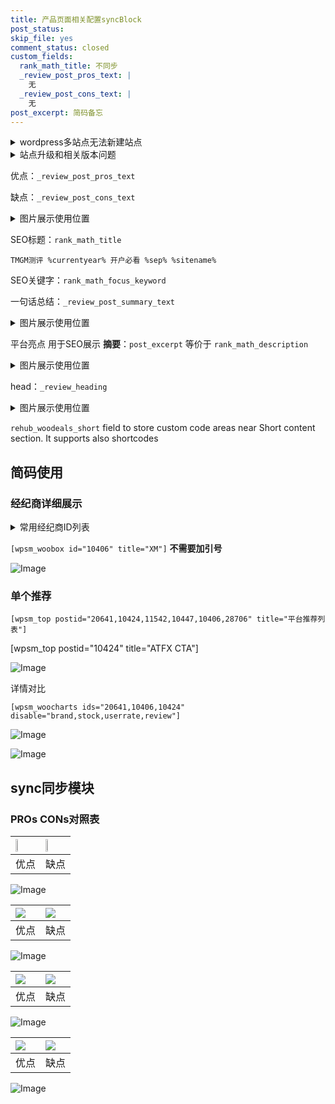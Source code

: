 ```yaml
---
title: 产品页面相关配置syncBlock
post_status: 
skip_file: yes
comment_status: closed
custom_fields:
  rank_math_title: 不同步
  _review_post_pros_text: |
    无
  _review_post_cons_text: |
    无
post_excerpt: 简码备忘
---
```

<details><summary>wordpress多站点无法新建站点</summary>

<li>和报错需要清理cookies一样的原因</li>
<li>wp-config.php里面<code>define( 'SUBDOMAIN_INSTALL', false );//子域名安装</code></li>
<li>新建子站点是用<code>define( 'SUBDOMAIN_INSTALL', true);//子域名安装</code> 完成以后，改成<code>false</code></li>
</details>

<details><summary>站点升级和相关版本问题</summary>

<p>wordpress：5.9.9
woocommerce：7.5.1
出现问题的地方：主题选项里面>><strong>Product layout >>compact style</strong></p>
<p>如何出现没有用过的字段 导致无法保存。先导出配置 然后进行修改，后面再次恢复即可。</p>
<p>出现部分字段无法显示时，需要返回默认布局后，对产品进行保存就好了。</p>
<p></p>
</details>

优点：`_review_post_pros_text`

缺点：`_review_post_cons_text`

<details><summary>图片展示使用位置</summary>

<img src="https://prod-files-secure.s3.us-west-2.amazonaws.com/39ed1227-6d7d-4570-be36-9ccd4a2c4241/f51d3d83-55d4-4bdf-9604-f37ec77ab556/Untitled.png?X-Amz-Algorithm=AWS4-HMAC-SHA256&X-Amz-Content-Sha256=UNSIGNED-PAYLOAD&X-Amz-Credential=ASIAZI2LB466SZC4GKNT%2F20251019%2Fus-west-2%2Fs3%2Faws4_request&X-Amz-Date=20251019T225516Z&X-Amz-Expires=3600&X-Amz-Security-Token=IQoJb3JpZ2luX2VjEDMaCXVzLXdlc3QtMiJHMEUCIGkF0LNmjgt86NtouYdyqh3ibOU8NO77BkFCvM6qE8jaAiEAtsBO5IGXiwAhRjIulq%2BySaFaXK37jQjM64o2Z30uHjwqiAQI3P%2F%2F%2F%2F%2F%2F%2F%2F%2F%2FARAAGgw2Mzc0MjMxODM4MDUiDItbiox9kw9eN8LHqircA4cmCqNxtUx%2BYSXbASXb%2F%2BORpdO2lR4s2qiwvrKqOq0ch8KMQEhsiuyLWUHYJWR8ycUKs7NJdvGP1GbPDYBUuprQbEM3AKrdwHsnsn3T5dZdn8xP77r1%2BLNnjziVbKUk1t8prLh30q9utHC94U0H93i3vEBrkQ4o2yWVCl0jZcUMs82q1Gbhgc2OL8C7fjzfO8kEGPGGizJe%2FCCWR4T2mmKx6AJ0TD2l7oK6PcVK6F1AF1GzszasfvqXmZ7z0L3paVM0XMs%2BmjUCYDIfNLX422WnCsIOYf3CY6bPLSUFXGnJsLOxY%2FjCDbqVAULs%2BCQUFv7u0jMRFtxNLGwdo2eeDyWr7mUSoUrarH3%2F%2Byw9tcgtvhpbcSuMpkorgUOnmVjicl%2FsBhhXMFOEM3pK1zcqhaNtegqxYnKsYmJ8kDt3zrwIAqa55t%2FY7MgZKAhmsJAnYADNFabFiEEB2Zbao3I2OE0XwYzxwqGeb8pQdxS%2F%2FjKMAaZozdK2yiHq5lksEz7pEGcn10Yu6wQcISBWGzSUoZZaHw%2F78YGFJvvP3hMYvqM9TJ3c1k%2FstdkOLs8V1y0m%2FMVXD3EltprbWv7l0N6p4PyglvShaqOx4N4quJMAS3TVQr5SCGD5dmxpfYmrMN3Z1McGOqUBGyg%2FYn%2Fc6Web4iJjtcVKTOCOhO5Ckvm%2Bxt4LrOMulDUvYSHfC10U46KlWyVLH00H61YW1y9uFJO9BjKHTehAWAiXt6%2Bf2YNm%2F270SL97AoVTtn%2B4fPCv%2BOon7rBsm5WbfLz7eVKc%2FlEtFhyYRv%2BUDBbZnZo4wcsfc%2Bq5PXDezRNAPPqO67LiOter0FplJDMdUvc4kjiWBxKwh21Y%2F6%2B8cXKp%2FGgy&X-Amz-Signature=328742871ca3fa79e78e15defac1f57fd5821f8f966e8d2adcbddc986874b4fb&X-Amz-SignedHeaders=host&x-amz-checksum-mode=ENABLED&x-id=GetObject" alt="Image">
</details>

SEO标题：`rank_math_title`

`TMGM测评 %currentyear% 开户必看 %sep% %sitename%`

SEO关键字：`rank_math_focus_keyword`

一句话总结：`_review_post_summary_text`

<details><summary>图片展示使用位置</summary>

<img src="https://prod-files-secure.s3.us-west-2.amazonaws.com/39ed1227-6d7d-4570-be36-9ccd4a2c4241/4b96a922-296c-4f4e-8630-d1c870cbce01/Untitled.png?X-Amz-Algorithm=AWS4-HMAC-SHA256&X-Amz-Content-Sha256=UNSIGNED-PAYLOAD&X-Amz-Credential=ASIAZI2LB4662FWPHPBT%2F20251019%2Fus-west-2%2Fs3%2Faws4_request&X-Amz-Date=20251019T225516Z&X-Amz-Expires=3600&X-Amz-Security-Token=IQoJb3JpZ2luX2VjEDMaCXVzLXdlc3QtMiJHMEUCIQC%2BBtJNdVsG1a2HsZabuKsIXCPRml7z98a6oDujdb9a%2BwIgJ%2F1UQ41RKJvE0jX%2BslSMEKXWEfdwWbdWwPf8aSvDiZwqiAQI2%2F%2F%2F%2F%2F%2F%2F%2F%2F%2F%2FARAAGgw2Mzc0MjMxODM4MDUiDK6fjiLimSOpWYa8qCrcA4m4L9mSsDUIqa06kI%2FwEJ0sMBLvKUJdpfzPxzHG2Z13vIxo%2BYYz5vukdz81ODxeG3jhw2WyNwRCIz1aggB0TCOgAebXbU%2BTDf%2BRbKxwroAtj%2Fu5iqUokwyJOYYzqfD0Nhpt9CNM17Cc5ij0xljP5LgM%2BtwViCLpHLtUp%2Bxb5ulhApxWL3ybHNkVnQxapOYkEHZPr%2BVZdRnUKXc2JCpv1labDWCzSOTbNofVhqe5AAHBQa9J2SGr%2FRVJUf1gjFV%2BBg2SE3yYr37m7Ji7NVq3weAZbdIHrX9gsPLcchLHyx6wWboMjHecGfIoNnyo%2B8mZQiFFtC0UkRPPI1k42qBNlz8NsqkrCN6EHgkMZkzynLtdfR%2F%2FvwwygUNq3aVdHATn89M%2FstVE5yZ%2Be5RdzgqBJUJ5PzCikPE26IkbgMRwCZpY08v47IbHOwNrXKrXdC3%2FB5bEjKka77fpDCs3Zi%2Bulcyd1uE3Gr4ZHEVJvQyqaSlTh48Aqq%2BGAnxL6ZLNM6Xzfn548QGjTMxMCqcz%2FiKA3KAGkWwvc%2BEix1wygk%2BIMf6lsz8HubbWF%2Bkd7CBAPm6xc3FBWhoU2hWLLiAC8UpAaPThqj1ZrhskwH6ocSngn1bKIz6jOM7Jg5qWoW%2FlML7X1McGOqUBJ8biXEeSp3z3hu4VFiIBt31RftU%2F4aUokYxFQRahoZcfyCwhfHmIiJzcPOAhiNzTstOrJw3FK1AnJdwDHpQviRAHOtFvkz5Tetfc%2BvK7RJFrDMD3cwAE1E%2BG%2BStl8wILKmz8M9EyEA9Rm1q0%2F65Rp8vHziIMWJZvoxSEXW7YcC1Aq%2BDoVXAp4hfSKqJsUmePJrJSYVOE7mQQUlWftbciaEKpOFns&X-Amz-Signature=ef4bd8a72d256b6867439ad525327f41e09eab0c57603c9ad3527b027c882155&X-Amz-SignedHeaders=host&x-amz-checksum-mode=ENABLED&x-id=GetObject" alt="Image">
</details>

平台亮点 用于SEO展示 **摘要**：`post_excerpt`  等价于 `rank_math_description`

<details><summary>图片展示使用位置</summary>

<img src="https://prod-files-secure.s3.us-west-2.amazonaws.com/39ed1227-6d7d-4570-be36-9ccd4a2c4241/1ee11f63-b60a-4dfe-a7a7-d58ff23b5d88/Untitled.png?X-Amz-Algorithm=AWS4-HMAC-SHA256&X-Amz-Content-Sha256=UNSIGNED-PAYLOAD&X-Amz-Credential=ASIAZI2LB466RUW4ZVBD%2F20251019%2Fus-west-2%2Fs3%2Faws4_request&X-Amz-Date=20251019T225516Z&X-Amz-Expires=3600&X-Amz-Security-Token=IQoJb3JpZ2luX2VjEDMaCXVzLXdlc3QtMiJIMEYCIQC7hj1la1BChyL2D8SJMIMffNYQKvJdgd563MwBRwO7oAIhAORPq5tiL74SpAekxeU0V5c%2FemtPE0cTJKWDyg3ev4x%2FKogECNv%2F%2F%2F%2F%2F%2F%2F%2F%2F%2FwEQABoMNjM3NDIzMTgzODA1IgyxYxZhvRwZKWkuIE4q3AOfr5KW5IoLjTawZ6I8AX6WnsCa1I0VsnTzz16Wd%2Fr5bBD8YqhD9sbeEloSM4mlAAjLv%2FimOERUkj9Vf6%2F%2BvOiQ6d%2Bl4ZeFLRH7y2FW%2Frq0qbn5qYw3yedjzNxZqrSB6oOzLDJxlqrGxGAhCwXbMR60uKIitpi5cPf8p9T%2ByNXq5wpk6%2Fyn%2FtYcJ%2Fd9eqdvIdnf3eo8sEBozLRbRWbE3yMT2gmhqinmcmqn4zWqlYrjjNu8z%2FTLgNj%2BLb0LeEQQGHhnX5qegHTCogVxYvjw06CEbo1aL1%2BGvYSnIoIEmMHA0ohvEUNPTQGU5%2Fdv3foY6eibJKqyXNYIyutsgNm8%2B6lQNE%2BtEHXeoHtVJT%2F7kHycGLZbpSWCRp%2BNROky7lSGt0WgTuVH0HEW%2Fp9KcJZpw0GSZqnYBI3gJxDarXNGQetI5qAWh%2FfhOTtaduIrpKMlmuTwnGw5UCBgg%2Fn8SbWHqAlJ4NCAMgtk86BsS0o3R9q0jLlPtCK77MhTB65zTgxgMj3t6bMshI4KopPKkcd%2BLx8CHUglGbT2Bm1TT7fgRO%2FB93qA3vMyOHgDbfkY239EOETc53AYrENU711mCaJlXoJ4TqTXXea7zdPyXY5%2FsJIiab9IZn5Vm%2BgPwmH%2BIjD41tTHBjqkARcKfcDv7op5oWJNmgTClPzFcQBLjFsLTzkgQ5Ujp2FWv%2BF9RudoXXS1G6oqd0OSDO6maMzY9ovuK6iMs4GywElkfGAQi16D5E6Fdx4fmxZAZjsgPcHpbf%2BKT37CTAHUCqtCrBQ1NhhkoFM%2FKB6%2FuK9Wgw02kCd9o6cZ2jSDjEjhuzi6Xg9gLNg5nl4W0B1P5nuA82c%2B0UeB9aNAhBshrIUc2KOO&X-Amz-Signature=c528e7140cbba66ac072034e1e8f1a554055495adf83858c0b80ae867df1c2c7&X-Amz-SignedHeaders=host&x-amz-checksum-mode=ENABLED&x-id=GetObject" alt="Image">
<img src="https://prod-files-secure.s3.us-west-2.amazonaws.com/39ed1227-6d7d-4570-be36-9ccd4a2c4241/ad4118b5-78d8-4fbe-801e-3b29b5d99c01/Untitled.png?X-Amz-Algorithm=AWS4-HMAC-SHA256&X-Amz-Content-Sha256=UNSIGNED-PAYLOAD&X-Amz-Credential=ASIAZI2LB466RUW4ZVBD%2F20251019%2Fus-west-2%2Fs3%2Faws4_request&X-Amz-Date=20251019T225516Z&X-Amz-Expires=3600&X-Amz-Security-Token=IQoJb3JpZ2luX2VjEDMaCXVzLXdlc3QtMiJIMEYCIQC7hj1la1BChyL2D8SJMIMffNYQKvJdgd563MwBRwO7oAIhAORPq5tiL74SpAekxeU0V5c%2FemtPE0cTJKWDyg3ev4x%2FKogECNv%2F%2F%2F%2F%2F%2F%2F%2F%2F%2FwEQABoMNjM3NDIzMTgzODA1IgyxYxZhvRwZKWkuIE4q3AOfr5KW5IoLjTawZ6I8AX6WnsCa1I0VsnTzz16Wd%2Fr5bBD8YqhD9sbeEloSM4mlAAjLv%2FimOERUkj9Vf6%2F%2BvOiQ6d%2Bl4ZeFLRH7y2FW%2Frq0qbn5qYw3yedjzNxZqrSB6oOzLDJxlqrGxGAhCwXbMR60uKIitpi5cPf8p9T%2ByNXq5wpk6%2Fyn%2FtYcJ%2Fd9eqdvIdnf3eo8sEBozLRbRWbE3yMT2gmhqinmcmqn4zWqlYrjjNu8z%2FTLgNj%2BLb0LeEQQGHhnX5qegHTCogVxYvjw06CEbo1aL1%2BGvYSnIoIEmMHA0ohvEUNPTQGU5%2Fdv3foY6eibJKqyXNYIyutsgNm8%2B6lQNE%2BtEHXeoHtVJT%2F7kHycGLZbpSWCRp%2BNROky7lSGt0WgTuVH0HEW%2Fp9KcJZpw0GSZqnYBI3gJxDarXNGQetI5qAWh%2FfhOTtaduIrpKMlmuTwnGw5UCBgg%2Fn8SbWHqAlJ4NCAMgtk86BsS0o3R9q0jLlPtCK77MhTB65zTgxgMj3t6bMshI4KopPKkcd%2BLx8CHUglGbT2Bm1TT7fgRO%2FB93qA3vMyOHgDbfkY239EOETc53AYrENU711mCaJlXoJ4TqTXXea7zdPyXY5%2FsJIiab9IZn5Vm%2BgPwmH%2BIjD41tTHBjqkARcKfcDv7op5oWJNmgTClPzFcQBLjFsLTzkgQ5Ujp2FWv%2BF9RudoXXS1G6oqd0OSDO6maMzY9ovuK6iMs4GywElkfGAQi16D5E6Fdx4fmxZAZjsgPcHpbf%2BKT37CTAHUCqtCrBQ1NhhkoFM%2FKB6%2FuK9Wgw02kCd9o6cZ2jSDjEjhuzi6Xg9gLNg5nl4W0B1P5nuA82c%2B0UeB9aNAhBshrIUc2KOO&X-Amz-Signature=3bb195421fe79c77afc3bccb4be92f04950bd8b1cb526b6e334e7db7c52a4d5a&X-Amz-SignedHeaders=host&x-amz-checksum-mode=ENABLED&x-id=GetObject" alt="Image">
<img src="https://prod-files-secure.s3.us-west-2.amazonaws.com/39ed1227-6d7d-4570-be36-9ccd4a2c4241/a38cf7c9-a79c-4b64-9e94-13589fe0758b/Untitled.png?X-Amz-Algorithm=AWS4-HMAC-SHA256&X-Amz-Content-Sha256=UNSIGNED-PAYLOAD&X-Amz-Credential=ASIAZI2LB466RUW4ZVBD%2F20251019%2Fus-west-2%2Fs3%2Faws4_request&X-Amz-Date=20251019T225516Z&X-Amz-Expires=3600&X-Amz-Security-Token=IQoJb3JpZ2luX2VjEDMaCXVzLXdlc3QtMiJIMEYCIQC7hj1la1BChyL2D8SJMIMffNYQKvJdgd563MwBRwO7oAIhAORPq5tiL74SpAekxeU0V5c%2FemtPE0cTJKWDyg3ev4x%2FKogECNv%2F%2F%2F%2F%2F%2F%2F%2F%2F%2FwEQABoMNjM3NDIzMTgzODA1IgyxYxZhvRwZKWkuIE4q3AOfr5KW5IoLjTawZ6I8AX6WnsCa1I0VsnTzz16Wd%2Fr5bBD8YqhD9sbeEloSM4mlAAjLv%2FimOERUkj9Vf6%2F%2BvOiQ6d%2Bl4ZeFLRH7y2FW%2Frq0qbn5qYw3yedjzNxZqrSB6oOzLDJxlqrGxGAhCwXbMR60uKIitpi5cPf8p9T%2ByNXq5wpk6%2Fyn%2FtYcJ%2Fd9eqdvIdnf3eo8sEBozLRbRWbE3yMT2gmhqinmcmqn4zWqlYrjjNu8z%2FTLgNj%2BLb0LeEQQGHhnX5qegHTCogVxYvjw06CEbo1aL1%2BGvYSnIoIEmMHA0ohvEUNPTQGU5%2Fdv3foY6eibJKqyXNYIyutsgNm8%2B6lQNE%2BtEHXeoHtVJT%2F7kHycGLZbpSWCRp%2BNROky7lSGt0WgTuVH0HEW%2Fp9KcJZpw0GSZqnYBI3gJxDarXNGQetI5qAWh%2FfhOTtaduIrpKMlmuTwnGw5UCBgg%2Fn8SbWHqAlJ4NCAMgtk86BsS0o3R9q0jLlPtCK77MhTB65zTgxgMj3t6bMshI4KopPKkcd%2BLx8CHUglGbT2Bm1TT7fgRO%2FB93qA3vMyOHgDbfkY239EOETc53AYrENU711mCaJlXoJ4TqTXXea7zdPyXY5%2FsJIiab9IZn5Vm%2BgPwmH%2BIjD41tTHBjqkARcKfcDv7op5oWJNmgTClPzFcQBLjFsLTzkgQ5Ujp2FWv%2BF9RudoXXS1G6oqd0OSDO6maMzY9ovuK6iMs4GywElkfGAQi16D5E6Fdx4fmxZAZjsgPcHpbf%2BKT37CTAHUCqtCrBQ1NhhkoFM%2FKB6%2FuK9Wgw02kCd9o6cZ2jSDjEjhuzi6Xg9gLNg5nl4W0B1P5nuA82c%2B0UeB9aNAhBshrIUc2KOO&X-Amz-Signature=b89e50e35f39e3c2eb90e2857c41a0f59c2550bfabea0c2ed76726c2d714e61f&X-Amz-SignedHeaders=host&x-amz-checksum-mode=ENABLED&x-id=GetObject" alt="Image">
<img src="https://prod-files-secure.s3.us-west-2.amazonaws.com/39ed1227-6d7d-4570-be36-9ccd4a2c4241/7da6fc1e-d2ac-42ae-8c75-cb5749aa18f6/Untitled.png?X-Amz-Algorithm=AWS4-HMAC-SHA256&X-Amz-Content-Sha256=UNSIGNED-PAYLOAD&X-Amz-Credential=ASIAZI2LB466RUW4ZVBD%2F20251019%2Fus-west-2%2Fs3%2Faws4_request&X-Amz-Date=20251019T225516Z&X-Amz-Expires=3600&X-Amz-Security-Token=IQoJb3JpZ2luX2VjEDMaCXVzLXdlc3QtMiJIMEYCIQC7hj1la1BChyL2D8SJMIMffNYQKvJdgd563MwBRwO7oAIhAORPq5tiL74SpAekxeU0V5c%2FemtPE0cTJKWDyg3ev4x%2FKogECNv%2F%2F%2F%2F%2F%2F%2F%2F%2F%2FwEQABoMNjM3NDIzMTgzODA1IgyxYxZhvRwZKWkuIE4q3AOfr5KW5IoLjTawZ6I8AX6WnsCa1I0VsnTzz16Wd%2Fr5bBD8YqhD9sbeEloSM4mlAAjLv%2FimOERUkj9Vf6%2F%2BvOiQ6d%2Bl4ZeFLRH7y2FW%2Frq0qbn5qYw3yedjzNxZqrSB6oOzLDJxlqrGxGAhCwXbMR60uKIitpi5cPf8p9T%2ByNXq5wpk6%2Fyn%2FtYcJ%2Fd9eqdvIdnf3eo8sEBozLRbRWbE3yMT2gmhqinmcmqn4zWqlYrjjNu8z%2FTLgNj%2BLb0LeEQQGHhnX5qegHTCogVxYvjw06CEbo1aL1%2BGvYSnIoIEmMHA0ohvEUNPTQGU5%2Fdv3foY6eibJKqyXNYIyutsgNm8%2B6lQNE%2BtEHXeoHtVJT%2F7kHycGLZbpSWCRp%2BNROky7lSGt0WgTuVH0HEW%2Fp9KcJZpw0GSZqnYBI3gJxDarXNGQetI5qAWh%2FfhOTtaduIrpKMlmuTwnGw5UCBgg%2Fn8SbWHqAlJ4NCAMgtk86BsS0o3R9q0jLlPtCK77MhTB65zTgxgMj3t6bMshI4KopPKkcd%2BLx8CHUglGbT2Bm1TT7fgRO%2FB93qA3vMyOHgDbfkY239EOETc53AYrENU711mCaJlXoJ4TqTXXea7zdPyXY5%2FsJIiab9IZn5Vm%2BgPwmH%2BIjD41tTHBjqkARcKfcDv7op5oWJNmgTClPzFcQBLjFsLTzkgQ5Ujp2FWv%2BF9RudoXXS1G6oqd0OSDO6maMzY9ovuK6iMs4GywElkfGAQi16D5E6Fdx4fmxZAZjsgPcHpbf%2BKT37CTAHUCqtCrBQ1NhhkoFM%2FKB6%2FuK9Wgw02kCd9o6cZ2jSDjEjhuzi6Xg9gLNg5nl4W0B1P5nuA82c%2B0UeB9aNAhBshrIUc2KOO&X-Amz-Signature=35d6475648384eccb6892d3243cb363006b4daa7f28be6d3ac8d0464fa7ac14b&X-Amz-SignedHeaders=host&x-amz-checksum-mode=ENABLED&x-id=GetObject" alt="Image">
<img src="https://prod-files-secure.s3.us-west-2.amazonaws.com/39ed1227-6d7d-4570-be36-9ccd4a2c4241/7e97f40a-eaee-47f5-b2f9-475f96808fa7/Untitled.png?X-Amz-Algorithm=AWS4-HMAC-SHA256&X-Amz-Content-Sha256=UNSIGNED-PAYLOAD&X-Amz-Credential=ASIAZI2LB466RUW4ZVBD%2F20251019%2Fus-west-2%2Fs3%2Faws4_request&X-Amz-Date=20251019T225516Z&X-Amz-Expires=3600&X-Amz-Security-Token=IQoJb3JpZ2luX2VjEDMaCXVzLXdlc3QtMiJIMEYCIQC7hj1la1BChyL2D8SJMIMffNYQKvJdgd563MwBRwO7oAIhAORPq5tiL74SpAekxeU0V5c%2FemtPE0cTJKWDyg3ev4x%2FKogECNv%2F%2F%2F%2F%2F%2F%2F%2F%2F%2FwEQABoMNjM3NDIzMTgzODA1IgyxYxZhvRwZKWkuIE4q3AOfr5KW5IoLjTawZ6I8AX6WnsCa1I0VsnTzz16Wd%2Fr5bBD8YqhD9sbeEloSM4mlAAjLv%2FimOERUkj9Vf6%2F%2BvOiQ6d%2Bl4ZeFLRH7y2FW%2Frq0qbn5qYw3yedjzNxZqrSB6oOzLDJxlqrGxGAhCwXbMR60uKIitpi5cPf8p9T%2ByNXq5wpk6%2Fyn%2FtYcJ%2Fd9eqdvIdnf3eo8sEBozLRbRWbE3yMT2gmhqinmcmqn4zWqlYrjjNu8z%2FTLgNj%2BLb0LeEQQGHhnX5qegHTCogVxYvjw06CEbo1aL1%2BGvYSnIoIEmMHA0ohvEUNPTQGU5%2Fdv3foY6eibJKqyXNYIyutsgNm8%2B6lQNE%2BtEHXeoHtVJT%2F7kHycGLZbpSWCRp%2BNROky7lSGt0WgTuVH0HEW%2Fp9KcJZpw0GSZqnYBI3gJxDarXNGQetI5qAWh%2FfhOTtaduIrpKMlmuTwnGw5UCBgg%2Fn8SbWHqAlJ4NCAMgtk86BsS0o3R9q0jLlPtCK77MhTB65zTgxgMj3t6bMshI4KopPKkcd%2BLx8CHUglGbT2Bm1TT7fgRO%2FB93qA3vMyOHgDbfkY239EOETc53AYrENU711mCaJlXoJ4TqTXXea7zdPyXY5%2FsJIiab9IZn5Vm%2BgPwmH%2BIjD41tTHBjqkARcKfcDv7op5oWJNmgTClPzFcQBLjFsLTzkgQ5Ujp2FWv%2BF9RudoXXS1G6oqd0OSDO6maMzY9ovuK6iMs4GywElkfGAQi16D5E6Fdx4fmxZAZjsgPcHpbf%2BKT37CTAHUCqtCrBQ1NhhkoFM%2FKB6%2FuK9Wgw02kCd9o6cZ2jSDjEjhuzi6Xg9gLNg5nl4W0B1P5nuA82c%2B0UeB9aNAhBshrIUc2KOO&X-Amz-Signature=a80ec8895134be2befc8d25c1f7d77f86a073369aefd53b8768bbbdcf3b6bbcb&X-Amz-SignedHeaders=host&x-amz-checksum-mode=ENABLED&x-id=GetObject" alt="Image">
</details>

head：`_review_heading`

<details><summary>图片展示使用位置</summary>

<img src="https://prod-files-secure.s3.us-west-2.amazonaws.com/39ed1227-6d7d-4570-be36-9ccd4a2c4241/3a4650ad-9887-415c-889a-edd51fa54f27/Untitled.png?X-Amz-Algorithm=AWS4-HMAC-SHA256&X-Amz-Content-Sha256=UNSIGNED-PAYLOAD&X-Amz-Credential=ASIAZI2LB466RLNAQLMN%2F20251019%2Fus-west-2%2Fs3%2Faws4_request&X-Amz-Date=20251019T225517Z&X-Amz-Expires=3600&X-Amz-Security-Token=IQoJb3JpZ2luX2VjEDMaCXVzLXdlc3QtMiJHMEUCIQCA3RIE76xVvlpeZ5DpleNOqsFvdW4ADHm1tWM22tg26AIgfPUgARHLUU74xqz9wl%2B3%2FsClCPxlHX08AkTH%2F8YXf9YqiAQI2%2F%2F%2F%2F%2F%2F%2F%2F%2F%2F%2FARAAGgw2Mzc0MjMxODM4MDUiDLULZ%2BEua%2F8tZSNETCrcA6ZM3YQUR2G4vUlybp0iAwj%2FPGQbH8JYBnMW3rLRZLVONjuZMTYFPw3iLz2VSbUQ5Tmzq5ubVQ1NiTC65EewTItH1g9R6vvYS3S2zl6B%2FDtti%2B8Nn9Y0GO730kErkAuPTlKqlPom8y0%2FRTPRKT3G0bvruEEElmhimKmcE971VJTXJQcHqVUmOS5dasVLafHuO%2FINPYaCgadO%2B3aamzyaGuHUDtPM13eQWcjo0T%2FItfhANBZe3r56kpdpOFr7tFxQWkMHvy6qq%2FlCUswc93a%2FP3jycsFC9tAlWm%2FZ3K%2B9nVvrPT76wQFaRmRdxe0DubO%2BrcoKoYN13fPEyrPiHUstc3%2B0RnhfJw6WXvkByYgbnc%2BFRsfImBTgO8buJ26zHAkIJLIrNz8XyX89dWPxS1qnO7wXZrnVa5udJofptEuyjEfAe6PFwmtm1SOZ6BeWDHq0f8wfhS57nkQzv97UVRGHYldhHjmTCjPl6fhul99A4gH0BxIVfptYbdRfw3c63u1r1NaKAKTQpVDoulZ2OrL9uDEpqgzSJGMMo4r%2Bl2FPXsx7Jo%2BRdh7uk9KPNJFwDZaEZODchA42bsejHoOl03QUdX%2BXRJB3oILRgXg%2FJV1eHNXR5UWj8AVvjEUKFXHTMKfX1McGOqUBeMmdFAdIDw9jiG5IGnfLvO07spHjQiCVunyWdEBCQPhcckKGoVhwKgssUpokxYF%2BttX1pmI8twrE1RxTEa2YG3cHFhFd%2FUbPhJ9IDy94VKiL6KeqCR8S8fMB7P7iYXwm7wORjNpmsA%2FOSV8gmj4XKTTDUyIDxmS2pJ2B53GD1h0Rd25OVfELYD0OXBZgib%2Fso3%2F0EO6htmGYIYHdsvHFhQyGOoZh&X-Amz-Signature=f537d0f3e2cd6a8bd331c153c5def4eb44e840ffef14930b824bb8429a59ce46&X-Amz-SignedHeaders=host&x-amz-checksum-mode=ENABLED&x-id=GetObject" alt="Image">
</details>

`rehub_woodeals_short`	field to store custom code areas near Short content section. It supports also shortcodes



## 简码使用

### 经纪商详细展示

<details><summary>常用经纪商ID列表</summary>

<pre><code class="php">嘉盛 ===> 20641  [wpsm_woobox id="20641" title="嘉盛"]
易信easymarkets ===> 11542  [wpsm_woobox id="11542" title="易信easymarkets"]
ATFX外汇 ===> 10424  [wpsm_woobox id="10424" title="ATFX"]
XM ===> 10406  [wpsm_woobox id="10406" title="XM"]
TMGM ===> 29622  [wpsm_woobox id="29622" title="TMGM"]
HYCM ===> 10447  [wpsm_woobox id="10447" title="HYCM"]
fpmarkets澳福外汇 ===> 20639  [wpsm_woobox id="20639" title="fpmarkets澳福外汇"]</code></pre>
</details>

`[wpsm_woobox id="10406" title="XM"]` **不需要加引号**

![Image](https://prod-files-secure.s3.us-west-2.amazonaws.com/39ed1227-6d7d-4570-be36-9ccd4a2c4241/4f898f9d-0fa7-4e43-acd3-ac6bc7be575a/Untitled.png?X-Amz-Algorithm=AWS4-HMAC-SHA256&X-Amz-Content-Sha256=UNSIGNED-PAYLOAD&X-Amz-Credential=ASIAZI2LB4667LTTSQY4%2F20251019%2Fus-west-2%2Fs3%2Faws4_request&X-Amz-Date=20251019T225515Z&X-Amz-Expires=3600&X-Amz-Security-Token=IQoJb3JpZ2luX2VjEDMaCXVzLXdlc3QtMiJHMEUCIB4jNEwUTHntdVE2cT%2Fz3UOxR7C%2Bw0xpr4zgBoJM0LrEAiEA%2FMXn2Wxz2mOaLUr119eavFiA0C7cUpgalu5LNwl1018qiAQI2%2F%2F%2F%2F%2F%2F%2F%2F%2F%2F%2FARAAGgw2Mzc0MjMxODM4MDUiDAo3SFEX24QcGkCuyyrcA3PI95ec9N%2Brk%2FPhDPTRVzO9Tx2X80WuwZ9eVS%2F9jYQXpv3Bq1X6%2FiUzvINT4lxbUA1NGGX5Ru6smgABa9PUwBmooImvSripsulQBU59pbvinM9bg%2F03ccSgX8MQuIrjzxCWLlAl9dt8q24o9qfn%2F6DlWRaFgYd3mw%2FwxpgyhrpBURdIrB%2Be7irTBlswSWlqjDnRDiVMy%2BcigKt%2B71Uf1E4GRdNpB2t26%2BqhkbXTpgvmSUlMG%2Fbfz0FmEHZxXEsMmDvRrE5HBLenKdQYvKx9qf29AZAFyv5hbUGkw3UWa4OKCD1ASMShD27MDsjbiVX1fR7B3Iv9zao230S5jmtSjXpmrdmu1VD5P1C20tU4lr4VulV7xPpOI0U0IR2PcyXr1BjbRYAq3Vd37wDn%2BnUvXxoLygc9io3ev6peXKb0Qo6cLsbqUqtup%2BsY%2Frg4gZ%2BBExmf2%2BFYBqCZ6SroMyzP7IgyBHDSqDDI4feq9Fa56G%2BMr1Z0vwd5ZF44THQCm6lpjM2C3wDYRdgoN8lebNvnXQ7lJncIT5%2BCluwrZtICZmirjmKa3%2B2I1cUW1jaohBOseu7IAfamwG9XxpZ54c5RvL1Jlw9cp1LBUecHnUy6MgqU7zr3Y0KCNV0BR22jMKbX1McGOqUBkOHD%2BRiTka6lqGnlUcFSJOKxd9swL7Bm%2FYj5vRCEHz1PJy81AFjFzYjhBVFFWkYh7rAwz5MmzhRP1rxc%2FsMV1r4GsCqLdlqdtnK0rkgcZVfqpjnakBs31wLx9Yg02ShFNXbpElGbf5pbnxJ9RbBz%2B8CC2yhun5JUTd0abt%2FBZ3V0vCNOJdAhZ5YMFL7%2FGNGf4dgrSth9Q1irLBIGVJ4z27DQ1COH&X-Amz-Signature=63696c393b938665e3e7a32814275fd01c97378d02b39c003046f66317df8eb3&X-Amz-SignedHeaders=host&x-amz-checksum-mode=ENABLED&x-id=GetObject)

### 单个推荐
`[wpsm_top postid="20641,10424,11542,10447,10406,28706" title="平台推荐列表"]`

[wpsm_top postid="10424" title="ATFX CTA"]

![Image](https://prod-files-secure.s3.us-west-2.amazonaws.com/39ed1227-6d7d-4570-be36-9ccd4a2c4241/5ac620dc-51a8-48b6-b55d-91f47299193c/Untitled.png?X-Amz-Algorithm=AWS4-HMAC-SHA256&X-Amz-Content-Sha256=UNSIGNED-PAYLOAD&X-Amz-Credential=ASIAZI2LB4667LTTSQY4%2F20251019%2Fus-west-2%2Fs3%2Faws4_request&X-Amz-Date=20251019T225515Z&X-Amz-Expires=3600&X-Amz-Security-Token=IQoJb3JpZ2luX2VjEDMaCXVzLXdlc3QtMiJHMEUCIB4jNEwUTHntdVE2cT%2Fz3UOxR7C%2Bw0xpr4zgBoJM0LrEAiEA%2FMXn2Wxz2mOaLUr119eavFiA0C7cUpgalu5LNwl1018qiAQI2%2F%2F%2F%2F%2F%2F%2F%2F%2F%2F%2FARAAGgw2Mzc0MjMxODM4MDUiDAo3SFEX24QcGkCuyyrcA3PI95ec9N%2Brk%2FPhDPTRVzO9Tx2X80WuwZ9eVS%2F9jYQXpv3Bq1X6%2FiUzvINT4lxbUA1NGGX5Ru6smgABa9PUwBmooImvSripsulQBU59pbvinM9bg%2F03ccSgX8MQuIrjzxCWLlAl9dt8q24o9qfn%2F6DlWRaFgYd3mw%2FwxpgyhrpBURdIrB%2Be7irTBlswSWlqjDnRDiVMy%2BcigKt%2B71Uf1E4GRdNpB2t26%2BqhkbXTpgvmSUlMG%2Fbfz0FmEHZxXEsMmDvRrE5HBLenKdQYvKx9qf29AZAFyv5hbUGkw3UWa4OKCD1ASMShD27MDsjbiVX1fR7B3Iv9zao230S5jmtSjXpmrdmu1VD5P1C20tU4lr4VulV7xPpOI0U0IR2PcyXr1BjbRYAq3Vd37wDn%2BnUvXxoLygc9io3ev6peXKb0Qo6cLsbqUqtup%2BsY%2Frg4gZ%2BBExmf2%2BFYBqCZ6SroMyzP7IgyBHDSqDDI4feq9Fa56G%2BMr1Z0vwd5ZF44THQCm6lpjM2C3wDYRdgoN8lebNvnXQ7lJncIT5%2BCluwrZtICZmirjmKa3%2B2I1cUW1jaohBOseu7IAfamwG9XxpZ54c5RvL1Jlw9cp1LBUecHnUy6MgqU7zr3Y0KCNV0BR22jMKbX1McGOqUBkOHD%2BRiTka6lqGnlUcFSJOKxd9swL7Bm%2FYj5vRCEHz1PJy81AFjFzYjhBVFFWkYh7rAwz5MmzhRP1rxc%2FsMV1r4GsCqLdlqdtnK0rkgcZVfqpjnakBs31wLx9Yg02ShFNXbpElGbf5pbnxJ9RbBz%2B8CC2yhun5JUTd0abt%2FBZ3V0vCNOJdAhZ5YMFL7%2FGNGf4dgrSth9Q1irLBIGVJ4z27DQ1COH&X-Amz-Signature=de66ef77edaf82f63524cad11d49e756f04bd4cf53afb95a4ef716693b2e2b87&X-Amz-SignedHeaders=host&x-amz-checksum-mode=ENABLED&x-id=GetObject)

详情对比

`[wpsm_woocharts ids="20641,10406,10424" disable="brand,stock,userrate,review"]`

![Image](https://prod-files-secure.s3.us-west-2.amazonaws.com/39ed1227-6d7d-4570-be36-9ccd4a2c4241/bf3ba45f-b9f3-4295-8aef-b4a495fd25f4/Untitled.png?X-Amz-Algorithm=AWS4-HMAC-SHA256&X-Amz-Content-Sha256=UNSIGNED-PAYLOAD&X-Amz-Credential=ASIAZI2LB4667LTTSQY4%2F20251019%2Fus-west-2%2Fs3%2Faws4_request&X-Amz-Date=20251019T225515Z&X-Amz-Expires=3600&X-Amz-Security-Token=IQoJb3JpZ2luX2VjEDMaCXVzLXdlc3QtMiJHMEUCIB4jNEwUTHntdVE2cT%2Fz3UOxR7C%2Bw0xpr4zgBoJM0LrEAiEA%2FMXn2Wxz2mOaLUr119eavFiA0C7cUpgalu5LNwl1018qiAQI2%2F%2F%2F%2F%2F%2F%2F%2F%2F%2F%2FARAAGgw2Mzc0MjMxODM4MDUiDAo3SFEX24QcGkCuyyrcA3PI95ec9N%2Brk%2FPhDPTRVzO9Tx2X80WuwZ9eVS%2F9jYQXpv3Bq1X6%2FiUzvINT4lxbUA1NGGX5Ru6smgABa9PUwBmooImvSripsulQBU59pbvinM9bg%2F03ccSgX8MQuIrjzxCWLlAl9dt8q24o9qfn%2F6DlWRaFgYd3mw%2FwxpgyhrpBURdIrB%2Be7irTBlswSWlqjDnRDiVMy%2BcigKt%2B71Uf1E4GRdNpB2t26%2BqhkbXTpgvmSUlMG%2Fbfz0FmEHZxXEsMmDvRrE5HBLenKdQYvKx9qf29AZAFyv5hbUGkw3UWa4OKCD1ASMShD27MDsjbiVX1fR7B3Iv9zao230S5jmtSjXpmrdmu1VD5P1C20tU4lr4VulV7xPpOI0U0IR2PcyXr1BjbRYAq3Vd37wDn%2BnUvXxoLygc9io3ev6peXKb0Qo6cLsbqUqtup%2BsY%2Frg4gZ%2BBExmf2%2BFYBqCZ6SroMyzP7IgyBHDSqDDI4feq9Fa56G%2BMr1Z0vwd5ZF44THQCm6lpjM2C3wDYRdgoN8lebNvnXQ7lJncIT5%2BCluwrZtICZmirjmKa3%2B2I1cUW1jaohBOseu7IAfamwG9XxpZ54c5RvL1Jlw9cp1LBUecHnUy6MgqU7zr3Y0KCNV0BR22jMKbX1McGOqUBkOHD%2BRiTka6lqGnlUcFSJOKxd9swL7Bm%2FYj5vRCEHz1PJy81AFjFzYjhBVFFWkYh7rAwz5MmzhRP1rxc%2FsMV1r4GsCqLdlqdtnK0rkgcZVfqpjnakBs31wLx9Yg02ShFNXbpElGbf5pbnxJ9RbBz%2B8CC2yhun5JUTd0abt%2FBZ3V0vCNOJdAhZ5YMFL7%2FGNGf4dgrSth9Q1irLBIGVJ4z27DQ1COH&X-Amz-Signature=0972e1ca353f3c91206b0e605ea9dabb70f91ce907dd7305538c9c4d38943b59&X-Amz-SignedHeaders=host&x-amz-checksum-mode=ENABLED&x-id=GetObject)

![Image](https://prod-files-secure.s3.us-west-2.amazonaws.com/39ed1227-6d7d-4570-be36-9ccd4a2c4241/30bc56ef-f383-4b48-9768-2ebc9e436ec0/Untitled.png?X-Amz-Algorithm=AWS4-HMAC-SHA256&X-Amz-Content-Sha256=UNSIGNED-PAYLOAD&X-Amz-Credential=ASIAZI2LB4667LTTSQY4%2F20251019%2Fus-west-2%2Fs3%2Faws4_request&X-Amz-Date=20251019T225515Z&X-Amz-Expires=3600&X-Amz-Security-Token=IQoJb3JpZ2luX2VjEDMaCXVzLXdlc3QtMiJHMEUCIB4jNEwUTHntdVE2cT%2Fz3UOxR7C%2Bw0xpr4zgBoJM0LrEAiEA%2FMXn2Wxz2mOaLUr119eavFiA0C7cUpgalu5LNwl1018qiAQI2%2F%2F%2F%2F%2F%2F%2F%2F%2F%2F%2FARAAGgw2Mzc0MjMxODM4MDUiDAo3SFEX24QcGkCuyyrcA3PI95ec9N%2Brk%2FPhDPTRVzO9Tx2X80WuwZ9eVS%2F9jYQXpv3Bq1X6%2FiUzvINT4lxbUA1NGGX5Ru6smgABa9PUwBmooImvSripsulQBU59pbvinM9bg%2F03ccSgX8MQuIrjzxCWLlAl9dt8q24o9qfn%2F6DlWRaFgYd3mw%2FwxpgyhrpBURdIrB%2Be7irTBlswSWlqjDnRDiVMy%2BcigKt%2B71Uf1E4GRdNpB2t26%2BqhkbXTpgvmSUlMG%2Fbfz0FmEHZxXEsMmDvRrE5HBLenKdQYvKx9qf29AZAFyv5hbUGkw3UWa4OKCD1ASMShD27MDsjbiVX1fR7B3Iv9zao230S5jmtSjXpmrdmu1VD5P1C20tU4lr4VulV7xPpOI0U0IR2PcyXr1BjbRYAq3Vd37wDn%2BnUvXxoLygc9io3ev6peXKb0Qo6cLsbqUqtup%2BsY%2Frg4gZ%2BBExmf2%2BFYBqCZ6SroMyzP7IgyBHDSqDDI4feq9Fa56G%2BMr1Z0vwd5ZF44THQCm6lpjM2C3wDYRdgoN8lebNvnXQ7lJncIT5%2BCluwrZtICZmirjmKa3%2B2I1cUW1jaohBOseu7IAfamwG9XxpZ54c5RvL1Jlw9cp1LBUecHnUy6MgqU7zr3Y0KCNV0BR22jMKbX1McGOqUBkOHD%2BRiTka6lqGnlUcFSJOKxd9swL7Bm%2FYj5vRCEHz1PJy81AFjFzYjhBVFFWkYh7rAwz5MmzhRP1rxc%2FsMV1r4GsCqLdlqdtnK0rkgcZVfqpjnakBs31wLx9Yg02ShFNXbpElGbf5pbnxJ9RbBz%2B8CC2yhun5JUTd0abt%2FBZ3V0vCNOJdAhZ5YMFL7%2FGNGf4dgrSth9Q1irLBIGVJ4z27DQ1COH&X-Amz-Signature=3692507326f5176e4b91fff939f1be53c0c7d79d2cb254dce6292b84bce44166&X-Amz-SignedHeaders=host&x-amz-checksum-mode=ENABLED&x-id=GetObject)

## sync同步模块

### PROs CONs对照表

| <img src="https://cdn.ifttt.fun/gh/jarlin8/OSS@main/icons/customize/pros.svg" height="auto" width="37.3%"> | <img src="https://cdn.ifttt.fun/gh/jarlin8/OSS@main/icons/customize/cons.svg" height="auto" width="28.8%"> |
| :--- | :--- |
| 优点 | 缺点 |

![Image](https://prod-files-secure.s3.us-west-2.amazonaws.com/39ed1227-6d7d-4570-be36-9ccd4a2c4241/8742b755-dfb5-4004-9a5f-d6e561664bd8/Untitled.png?X-Amz-Algorithm=AWS4-HMAC-SHA256&X-Amz-Content-Sha256=UNSIGNED-PAYLOAD&X-Amz-Credential=ASIAZI2LB4667LTTSQY4%2F20251019%2Fus-west-2%2Fs3%2Faws4_request&X-Amz-Date=20251019T225515Z&X-Amz-Expires=3600&X-Amz-Security-Token=IQoJb3JpZ2luX2VjEDMaCXVzLXdlc3QtMiJHMEUCIB4jNEwUTHntdVE2cT%2Fz3UOxR7C%2Bw0xpr4zgBoJM0LrEAiEA%2FMXn2Wxz2mOaLUr119eavFiA0C7cUpgalu5LNwl1018qiAQI2%2F%2F%2F%2F%2F%2F%2F%2F%2F%2F%2FARAAGgw2Mzc0MjMxODM4MDUiDAo3SFEX24QcGkCuyyrcA3PI95ec9N%2Brk%2FPhDPTRVzO9Tx2X80WuwZ9eVS%2F9jYQXpv3Bq1X6%2FiUzvINT4lxbUA1NGGX5Ru6smgABa9PUwBmooImvSripsulQBU59pbvinM9bg%2F03ccSgX8MQuIrjzxCWLlAl9dt8q24o9qfn%2F6DlWRaFgYd3mw%2FwxpgyhrpBURdIrB%2Be7irTBlswSWlqjDnRDiVMy%2BcigKt%2B71Uf1E4GRdNpB2t26%2BqhkbXTpgvmSUlMG%2Fbfz0FmEHZxXEsMmDvRrE5HBLenKdQYvKx9qf29AZAFyv5hbUGkw3UWa4OKCD1ASMShD27MDsjbiVX1fR7B3Iv9zao230S5jmtSjXpmrdmu1VD5P1C20tU4lr4VulV7xPpOI0U0IR2PcyXr1BjbRYAq3Vd37wDn%2BnUvXxoLygc9io3ev6peXKb0Qo6cLsbqUqtup%2BsY%2Frg4gZ%2BBExmf2%2BFYBqCZ6SroMyzP7IgyBHDSqDDI4feq9Fa56G%2BMr1Z0vwd5ZF44THQCm6lpjM2C3wDYRdgoN8lebNvnXQ7lJncIT5%2BCluwrZtICZmirjmKa3%2B2I1cUW1jaohBOseu7IAfamwG9XxpZ54c5RvL1Jlw9cp1LBUecHnUy6MgqU7zr3Y0KCNV0BR22jMKbX1McGOqUBkOHD%2BRiTka6lqGnlUcFSJOKxd9swL7Bm%2FYj5vRCEHz1PJy81AFjFzYjhBVFFWkYh7rAwz5MmzhRP1rxc%2FsMV1r4GsCqLdlqdtnK0rkgcZVfqpjnakBs31wLx9Yg02ShFNXbpElGbf5pbnxJ9RbBz%2B8CC2yhun5JUTd0abt%2FBZ3V0vCNOJdAhZ5YMFL7%2FGNGf4dgrSth9Q1irLBIGVJ4z27DQ1COH&X-Amz-Signature=313e562da2bc20b10cd1ca8ef2ac80a96ab85777203e3157564362a18784b1d9&X-Amz-SignedHeaders=host&x-amz-checksum-mode=ENABLED&x-id=GetObject)

| <img src="https://cdn.ifttt.fun/gh/jarlin8/OSS@main/icons/customize/pros1.svg" height="auto"> | <img src="https://cdn.ifttt.fun/gh/jarlin8/OSS@main/icons/customize/cons1.svg" height="auto"> |
| :--- | :--- |
| 优点 | 缺点 |

![Image](https://prod-files-secure.s3.us-west-2.amazonaws.com/39ed1227-6d7d-4570-be36-9ccd4a2c4241/806358f8-c9c4-4e17-bb35-c6c76a5397a5/Untitled.png?X-Amz-Algorithm=AWS4-HMAC-SHA256&X-Amz-Content-Sha256=UNSIGNED-PAYLOAD&X-Amz-Credential=ASIAZI2LB4667LTTSQY4%2F20251019%2Fus-west-2%2Fs3%2Faws4_request&X-Amz-Date=20251019T225515Z&X-Amz-Expires=3600&X-Amz-Security-Token=IQoJb3JpZ2luX2VjEDMaCXVzLXdlc3QtMiJHMEUCIB4jNEwUTHntdVE2cT%2Fz3UOxR7C%2Bw0xpr4zgBoJM0LrEAiEA%2FMXn2Wxz2mOaLUr119eavFiA0C7cUpgalu5LNwl1018qiAQI2%2F%2F%2F%2F%2F%2F%2F%2F%2F%2F%2FARAAGgw2Mzc0MjMxODM4MDUiDAo3SFEX24QcGkCuyyrcA3PI95ec9N%2Brk%2FPhDPTRVzO9Tx2X80WuwZ9eVS%2F9jYQXpv3Bq1X6%2FiUzvINT4lxbUA1NGGX5Ru6smgABa9PUwBmooImvSripsulQBU59pbvinM9bg%2F03ccSgX8MQuIrjzxCWLlAl9dt8q24o9qfn%2F6DlWRaFgYd3mw%2FwxpgyhrpBURdIrB%2Be7irTBlswSWlqjDnRDiVMy%2BcigKt%2B71Uf1E4GRdNpB2t26%2BqhkbXTpgvmSUlMG%2Fbfz0FmEHZxXEsMmDvRrE5HBLenKdQYvKx9qf29AZAFyv5hbUGkw3UWa4OKCD1ASMShD27MDsjbiVX1fR7B3Iv9zao230S5jmtSjXpmrdmu1VD5P1C20tU4lr4VulV7xPpOI0U0IR2PcyXr1BjbRYAq3Vd37wDn%2BnUvXxoLygc9io3ev6peXKb0Qo6cLsbqUqtup%2BsY%2Frg4gZ%2BBExmf2%2BFYBqCZ6SroMyzP7IgyBHDSqDDI4feq9Fa56G%2BMr1Z0vwd5ZF44THQCm6lpjM2C3wDYRdgoN8lebNvnXQ7lJncIT5%2BCluwrZtICZmirjmKa3%2B2I1cUW1jaohBOseu7IAfamwG9XxpZ54c5RvL1Jlw9cp1LBUecHnUy6MgqU7zr3Y0KCNV0BR22jMKbX1McGOqUBkOHD%2BRiTka6lqGnlUcFSJOKxd9swL7Bm%2FYj5vRCEHz1PJy81AFjFzYjhBVFFWkYh7rAwz5MmzhRP1rxc%2FsMV1r4GsCqLdlqdtnK0rkgcZVfqpjnakBs31wLx9Yg02ShFNXbpElGbf5pbnxJ9RbBz%2B8CC2yhun5JUTd0abt%2FBZ3V0vCNOJdAhZ5YMFL7%2FGNGf4dgrSth9Q1irLBIGVJ4z27DQ1COH&X-Amz-Signature=20bb9dd712c26d192ab38c876f5b4ea5b6d61b44f07d862b54a8146b82305009&X-Amz-SignedHeaders=host&x-amz-checksum-mode=ENABLED&x-id=GetObject)

| <img src="https://cdn.ifttt.fun/gh/jarlin8/OSS@main/icons/customize/pros2.svg" height="auto"> | <img src="https://cdn.ifttt.fun/gh/jarlin8/OSS@main/icons/customize/cons2.svg" height="auto"> |
| :--- | :--- |
| 优点 | 缺点 |

![Image](https://prod-files-secure.s3.us-west-2.amazonaws.com/39ed1227-6d7d-4570-be36-9ccd4a2c4241/a9245ec9-70dd-4005-b534-0d54315fc5f3/Untitled.png?X-Amz-Algorithm=AWS4-HMAC-SHA256&X-Amz-Content-Sha256=UNSIGNED-PAYLOAD&X-Amz-Credential=ASIAZI2LB4667LTTSQY4%2F20251019%2Fus-west-2%2Fs3%2Faws4_request&X-Amz-Date=20251019T225515Z&X-Amz-Expires=3600&X-Amz-Security-Token=IQoJb3JpZ2luX2VjEDMaCXVzLXdlc3QtMiJHMEUCIB4jNEwUTHntdVE2cT%2Fz3UOxR7C%2Bw0xpr4zgBoJM0LrEAiEA%2FMXn2Wxz2mOaLUr119eavFiA0C7cUpgalu5LNwl1018qiAQI2%2F%2F%2F%2F%2F%2F%2F%2F%2F%2F%2FARAAGgw2Mzc0MjMxODM4MDUiDAo3SFEX24QcGkCuyyrcA3PI95ec9N%2Brk%2FPhDPTRVzO9Tx2X80WuwZ9eVS%2F9jYQXpv3Bq1X6%2FiUzvINT4lxbUA1NGGX5Ru6smgABa9PUwBmooImvSripsulQBU59pbvinM9bg%2F03ccSgX8MQuIrjzxCWLlAl9dt8q24o9qfn%2F6DlWRaFgYd3mw%2FwxpgyhrpBURdIrB%2Be7irTBlswSWlqjDnRDiVMy%2BcigKt%2B71Uf1E4GRdNpB2t26%2BqhkbXTpgvmSUlMG%2Fbfz0FmEHZxXEsMmDvRrE5HBLenKdQYvKx9qf29AZAFyv5hbUGkw3UWa4OKCD1ASMShD27MDsjbiVX1fR7B3Iv9zao230S5jmtSjXpmrdmu1VD5P1C20tU4lr4VulV7xPpOI0U0IR2PcyXr1BjbRYAq3Vd37wDn%2BnUvXxoLygc9io3ev6peXKb0Qo6cLsbqUqtup%2BsY%2Frg4gZ%2BBExmf2%2BFYBqCZ6SroMyzP7IgyBHDSqDDI4feq9Fa56G%2BMr1Z0vwd5ZF44THQCm6lpjM2C3wDYRdgoN8lebNvnXQ7lJncIT5%2BCluwrZtICZmirjmKa3%2B2I1cUW1jaohBOseu7IAfamwG9XxpZ54c5RvL1Jlw9cp1LBUecHnUy6MgqU7zr3Y0KCNV0BR22jMKbX1McGOqUBkOHD%2BRiTka6lqGnlUcFSJOKxd9swL7Bm%2FYj5vRCEHz1PJy81AFjFzYjhBVFFWkYh7rAwz5MmzhRP1rxc%2FsMV1r4GsCqLdlqdtnK0rkgcZVfqpjnakBs31wLx9Yg02ShFNXbpElGbf5pbnxJ9RbBz%2B8CC2yhun5JUTd0abt%2FBZ3V0vCNOJdAhZ5YMFL7%2FGNGf4dgrSth9Q1irLBIGVJ4z27DQ1COH&X-Amz-Signature=8bb78d5f677b8aa7d2907f9b2a3d8bd7bcfba69c5744e33093909e8e8a2168d6&X-Amz-SignedHeaders=host&x-amz-checksum-mode=ENABLED&x-id=GetObject)

| <img src="https://cdn.ifttt.fun/gh/jarlin8/OSS@main/icons/customize/pros3.svg" height="auto"> | <img src="https://cdn.ifttt.fun/gh/jarlin8/OSS@main/icons/customize/cons3.svg" height="auto"> |
| :--- | :--- |
| 优点 | 缺点 |

![Image](https://prod-files-secure.s3.us-west-2.amazonaws.com/39ed1227-6d7d-4570-be36-9ccd4a2c4241/e1e580a2-2e5c-4780-9ff4-19c318fc2284/Untitled.png?X-Amz-Algorithm=AWS4-HMAC-SHA256&X-Amz-Content-Sha256=UNSIGNED-PAYLOAD&X-Amz-Credential=ASIAZI2LB4667LTTSQY4%2F20251019%2Fus-west-2%2Fs3%2Faws4_request&X-Amz-Date=20251019T225515Z&X-Amz-Expires=3600&X-Amz-Security-Token=IQoJb3JpZ2luX2VjEDMaCXVzLXdlc3QtMiJHMEUCIB4jNEwUTHntdVE2cT%2Fz3UOxR7C%2Bw0xpr4zgBoJM0LrEAiEA%2FMXn2Wxz2mOaLUr119eavFiA0C7cUpgalu5LNwl1018qiAQI2%2F%2F%2F%2F%2F%2F%2F%2F%2F%2F%2FARAAGgw2Mzc0MjMxODM4MDUiDAo3SFEX24QcGkCuyyrcA3PI95ec9N%2Brk%2FPhDPTRVzO9Tx2X80WuwZ9eVS%2F9jYQXpv3Bq1X6%2FiUzvINT4lxbUA1NGGX5Ru6smgABa9PUwBmooImvSripsulQBU59pbvinM9bg%2F03ccSgX8MQuIrjzxCWLlAl9dt8q24o9qfn%2F6DlWRaFgYd3mw%2FwxpgyhrpBURdIrB%2Be7irTBlswSWlqjDnRDiVMy%2BcigKt%2B71Uf1E4GRdNpB2t26%2BqhkbXTpgvmSUlMG%2Fbfz0FmEHZxXEsMmDvRrE5HBLenKdQYvKx9qf29AZAFyv5hbUGkw3UWa4OKCD1ASMShD27MDsjbiVX1fR7B3Iv9zao230S5jmtSjXpmrdmu1VD5P1C20tU4lr4VulV7xPpOI0U0IR2PcyXr1BjbRYAq3Vd37wDn%2BnUvXxoLygc9io3ev6peXKb0Qo6cLsbqUqtup%2BsY%2Frg4gZ%2BBExmf2%2BFYBqCZ6SroMyzP7IgyBHDSqDDI4feq9Fa56G%2BMr1Z0vwd5ZF44THQCm6lpjM2C3wDYRdgoN8lebNvnXQ7lJncIT5%2BCluwrZtICZmirjmKa3%2B2I1cUW1jaohBOseu7IAfamwG9XxpZ54c5RvL1Jlw9cp1LBUecHnUy6MgqU7zr3Y0KCNV0BR22jMKbX1McGOqUBkOHD%2BRiTka6lqGnlUcFSJOKxd9swL7Bm%2FYj5vRCEHz1PJy81AFjFzYjhBVFFWkYh7rAwz5MmzhRP1rxc%2FsMV1r4GsCqLdlqdtnK0rkgcZVfqpjnakBs31wLx9Yg02ShFNXbpElGbf5pbnxJ9RbBz%2B8CC2yhun5JUTd0abt%2FBZ3V0vCNOJdAhZ5YMFL7%2FGNGf4dgrSth9Q1irLBIGVJ4z27DQ1COH&X-Amz-Signature=d90f215ac6123c9b88dcd0ba4b3bbb858def6a8dd83c47891dff077debd9e659&X-Amz-SignedHeaders=host&x-amz-checksum-mode=ENABLED&x-id=GetObject)